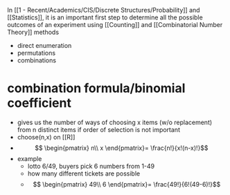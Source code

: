 In [[1 - Recent/Academics/CIS/Discrete Structures/Probability]] and [[Statistics]], it is an important first step to determine all the possible outcomes of an experiment using [[Counting]] and [[Combinatorial Number Theory]] methods
- direct enumeration
- permutations
- combinations

# combination formula/binomial coefficient
- gives us the number of ways of choosing x items (w/o replacement) from n distinct items if order of selection is not important
- choose(n,x) on [[R]]
- $$  \begin{pmatrix}   n\\   x   \end{pmatrix}= \frac{n!}{x!(n-x)!}$$
- example
	- lotto 6/49, buyers pick 6 numbers from 1-49
	- how many different tickets are possible
	- $$  \begin{pmatrix}   49\\ 6 \end{pmatrix}= \frac{49!}{6!(49-6)!}$$